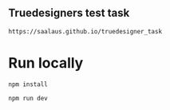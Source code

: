 ## Truedesigners test task

`https://saalaus.github.io/truedesigner_task`


# Run locally

`npm install`

`npm run dev`

